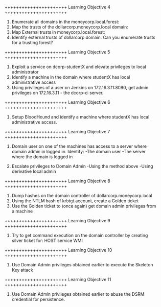 ++++++++++++++++++++++
Learning Objective 4
++++++++++++++++++++++
1. Enumerate all domains in the moneycorp.local.forest:
2. Map the trusts of the dollarcorp.moneycorp.local domain:
3. Map External trusts in moneycorp.local.forest:
4. Identify external trusts of dollarcorp domain. Can you enumerate trusts for a trusting forest?


++++++++++++++++++++++
Learning Objective 5
++++++++++++++++++++++
1. Exploit a service on dcorp-studentX and elevate privileges to local administrator
2. Identify a machine in the domain where studentX has local administrative access
3. Using privileges of a user on Jenkins on 172.16.3.11:8080, get admin privileges on 172.16.3.11 - the dcorp-ci server.


++++++++++++++++++++++
Learning Objective 6
++++++++++++++++++++++
1. Setup BloodHound and identify a machine where studentX has local administrative access.


++++++++++++++++++++++
Learning Objective 7
++++++++++++++++++++++
1. Domain user on one of the machines has access to a server where domain admin in logged in. Identify:
-The domain user
-The server where the domain is logged in

2. Escalate privileges to Domain Admin
-Using the method above
-Using derivative local admin


++++++++++++++++++++++
Learning Objective 8
++++++++++++++++++++++
1. Dump hashes on the domain controller of dollarcorp.moneycorp.local
2. Using the NTLM hash of krbtgt account, create a Golden ticket
3. Use the Golden ticket to (once again) get domain admin privileges from a machine


++++++++++++++++++++++
Learning Objective 9
++++++++++++++++++++++
1. Try to get command execution on the domain controller by creating silver ticket for:
	HOST service
	WMI

++++++++++++++++++++++
Learning Objective 10
++++++++++++++++++++++
1. Use Domain Admin privileges obtained earlier to execute the Skeleton Key attack


++++++++++++++++++++++
Learning Objective 11
++++++++++++++++++++++
1. Use Domain Admin privileges obtained earlier to abuse the DSRM credential for persistence.


